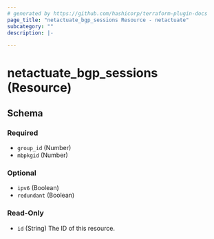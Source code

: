 ```yaml
---
# generated by https://github.com/hashicorp/terraform-plugin-docs
page_title: "netactuate_bgp_sessions Resource - netactuate"
subcategory: ""
description: |-
  
---
```


# netactuate_bgp_sessions (Resource)





<!-- schema generated by tfplugindocs -->
## Schema

### Required

- `group_id` (Number)
- `mbpkgid` (Number)

### Optional

- `ipv6` (Boolean)
- `redundant` (Boolean)

### Read-Only

- `id` (String) The ID of this resource.


